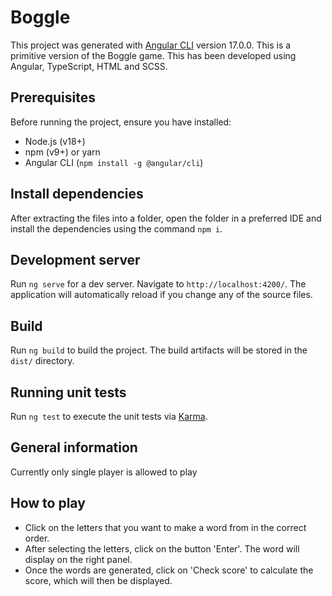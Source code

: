 # Boggle

This project was generated with [Angular CLI](https://github.com/angular/angular-cli) version 17.0.0. 
This is a primitive version of the Boggle game. This has been developed using Angular, TypeScript, HTML and SCSS.

## Prerequisites

Before running the project, ensure you have installed:  
- Node.js (v18+)  
- npm (v9+) or yarn  
- Angular CLI (`npm install -g @angular/cli`) 

## Install dependencies

After extracting the files into a folder, open the folder in a preferred IDE and install the dependencies using the command `npm i`. 

## Development server

Run `ng serve` for a dev server. Navigate to `http://localhost:4200/`. The application will automatically reload if you change any of the source files.

## Build

Run `ng build` to build the project. The build artifacts will be stored in the `dist/` directory.

## Running unit tests

Run `ng test` to execute the unit tests via [Karma](https://karma-runner.github.io).

## General information

Currently only single player is allowed to play

## How to play

- Click on the letters that you want to make a word from in the correct order.
- After selecting the letters, click on the button 'Enter'. The word will display on the right panel.
- Once the words are generated, click on 'Check score' to calculate the score, which will then be displayed.





